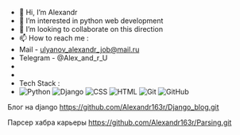- 👋 Hi, I’m Alexandr
- 👀 I’m interested in python web development
- 💞️ I’m looking to collaborate on this direction
- 📫 How to reach me :
- Mail - ulyanov_alexandr_job@mail.ru
- Telegram - @Alex_and_r_U
-
-
- Tech Stack :
- ![Python](https://user-images.githubusercontent.com/94179286/156891265-98ddf279-eee6-403c-b17b-6b25fdd7e34a.svg)
![Django](https://user-images.githubusercontent.com/94179286/156891340-297e3e41-65bf-4d55-ba89-9bd35494061c.svg)
![CSS](https://user-images.githubusercontent.com/94179286/156891344-e0adc77c-12f8-4178-8408-2603bbae07da.svg)
![HTML](https://user-images.githubusercontent.com/94179286/156891345-7871d7b0-984c-43b1-a344-4547e4e9bb12.svg)
![Git](https://user-images.githubusercontent.com/94179286/156891352-c14dff70-71b9-41a1-a3e7-75a8283cdf4d.svg)
![GitHub](https://user-images.githubusercontent.com/94179286/156891353-b8ac0a44-1bf8-460d-8456-1b7937646cb1.svg)



Блог на django https://github.com/Alexandr163r/Django_blog.git

Парсер хабра карьеры https://github.com/Alexandr163r/Parsing.git
